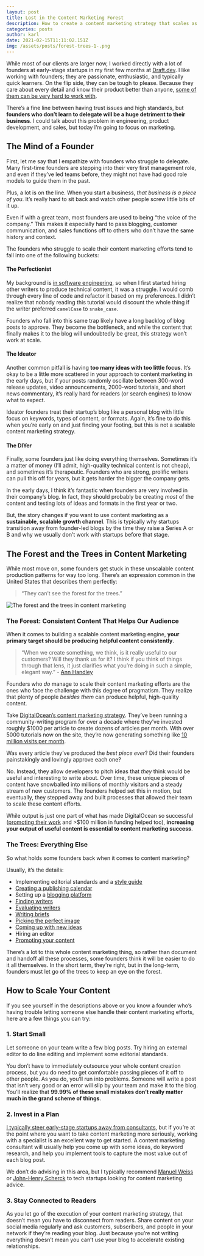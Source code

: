 ```yaml
---
layout: post
title: Lost in the Content Marketing Forest
description: How to create a content marketing strategy that scales as your business grows
categories: posts
author: karl
date: 2021-02-15T11:11:02.151Z
img: /assets/posts/forest-trees-1-.png
---
```

While most of our clients are larger now, I worked directly with a lot of founders at early-stage startups in my first few months at [Draft.dev](http://draft.dev/). I like working with founders; they are passionate, enthusiastic, and typically quick learners. On the flip side, they can be tough to please. Because they care about every detail and know their product better than anyone, [some of them can be very hard to work with](https://www.karllhughes.com/posts/working-at-startup).

There’s a fine line between having trust issues and high standards, but **founders who don’t learn to delegate will be a huge detriment to their business**. I could talk about this problem in engineering, product development, and sales, but today I’m going to focus on marketing.

## The Mind of a Founder
First, let me say that I empathize with founders who struggle to delegate. Many first-time founders are stepping into their very first management role, and even if they’ve led teams before, they might not have had good role models to guide them in the past.

Plus, a lot is on the line. When you start a business, _that business is a piece of you_. It’s really hard to sit back and watch other people screw little bits of it up.

Even if with a great team, most founders are used to being “the voice of the company.” This makes it especially hard to pass blogging, customer communication, and sales functions off to others who don’t have the same history and context.

The founders who struggle to scale their content marketing efforts tend to fall into one of the following buckets:

#### The Perfectionist
My background is [in software engineering](https://www.karllhughes.com/posts/cto-writer), so when I first started hiring other writers to produce technical content, it was a struggle. I would comb through every line of code and refactor it based on my preferences. I didn’t realize that nobody reading this tutorial would discount the whole thing if the writer preferred `camelCase` to `snake_case`.

Founders who fall into this same trap likely have a long backlog of blog posts to approve. They become the bottleneck, and while the content that finally makes it to the blog will undoubtedly be great, this strategy won’t work at scale.

#### The Ideator
Another common pitfall is having **too many ideas with too little focus**. It’s okay to be a little more scattered in your approach to content marketing in the early days, but if your posts randomly oscillate between 300-word release updates, video announcements, 2000-word tutorials, and short news commentary, it’s really hard for readers (or search engines) to know what to expect.

Ideator founders treat their startup’s blog like a personal blog with little focus on keywords, types of content, or formats. Again, it’s fine to do this when you’re early on and just finding your footing, but this is not a scalable content marketing strategy.

#### The DIYer
Finally, some founders just like doing everything themselves. Sometimes it’s a matter of money (I’ll admit, high-quality technical content is not cheap), and sometimes it’s therapeutic. Founders who are strong, prolific writers can pull this off for years, but it gets harder the bigger the company gets.

In the early days, I think it’s fantastic when founders are very involved in their company’s blog. In fact, they should probably be creating *most* of the content and testing lots of ideas and formats in the first year or two.

But, the story changes if you want to use content marketing as a **sustainable, scalable growth channel**. This is typically why startups transition away from founder-led blogs by the time they raise a Series A or B and why we usually don’t work with startups before that stage.

## The Forest and the Trees in Content Marketing
While most move on, some founders get stuck in these unscalable content production patterns for way too long. There’s an expression common in the United States that describes them perfectly:

> “They can’t see the forest for the trees.”

![The forest and the trees in content marketing](https://i.imgur.com/t3YIr6M.png)

### The Forest: Consistent Content That Helps Our Audience
When it comes to building a scalable content marketing engine, **your primary target should be producing helpful content consistently**.

> “When we create something, we think, is it really useful to our customers? Will they thank us for it? I think if you think of things through that lens, it just clarifies what you’re doing in such a simple, elegant way.” - [Ann Handley](https://twitter.com/MarketingProfs)

Founders who _do_ manage to scale their content marketing efforts are the ones who face the challenge with this degree of pragmatism. They realize that plenty of people _besides them_ can produce helpful, high-quality content.

Take [DigitalOcean’s content marketing strategy](https://northcutt.com/managed-service-marketing/digital-ocean-knowledgebase-marketing-strategy/). They’ve been running a community-writing program for over a decade where they’ve invested roughly $1000 per article to create dozens of articles per month. With over 5000 tutorials now on the site, they’re now generating something like [10 million visits per month](https://www.similarweb.com/website/digitalocean.com/).

Was every article they’ve produced the _best piece ever_? Did their founders painstakingly and lovingly approve each one?

No. Instead, they allow developers to pitch ideas that _they_ think would be useful and interesting to write about. Over time, these unique pieces of content have snowballed into millions of monthly visitors and a steady stream of new customers. The founders helped set this in motion, but eventually, they stepped away and built processes that allowed their team to scale these content efforts.

While output is just one part of what has made DigitalOcean so successful ([promoting their work](https://draft.dev/learn/promotion) and >$100 million in funding helped too), **increasing your output of useful content is essential to content marketing success**.

### The Trees: Everything Else
So what holds some founders back when it comes to content marketing?

Usually, it’s the details:

- Implementing editorial standards and a [style guide](https://draft.dev/learn/styleguide)
- [Creating a publishing calendar](https://draft.dev/learn/airtable-publishing-calendar)
- Setting up a [blogging platform](https://draft.dev/learn/tools/startup-blogging-platforms)
- [Finding writers](https://draft.dev/learn/finding-motivating-writers)
- [Evaluating writers](https://draft.dev/learn/technical-writing-rubric)
- [Writing briefs](https://draft.dev/learn/content-plan)
- [Picking the perfect image](https://draft.dev/learn/free-stock-images)
- [Coming up with new ideas](https://draft.dev/learn/posts/startup-blog-ideas)
- Hiring an editor
- [Promoting your content](https://draft.dev/learn/promotion)

There’s a lot to this whole content marketing thing, so rather than document and handoff all these processes, some founders think it will be easier to do it all themselves. In the short term, they're right, but in the long-term, founders must let go of the trees to keep an eye on the forest.

## How to Scale Your Content
If you see yourself in the descriptions above or you know a founder who’s having trouble letting someone else handle their content marketing efforts, here are a few things you can try:

### 1. Start Small
Let someone on your team write a few blog posts. Try hiring an external editor to do line editing and implement some editorial standards.

You don’t have to immediately outsource your whole content creation process, but you do need to get comfortable passing pieces of it off to other people. As you do, you’ll run into problems. Someone will write a post that isn’t very good or an error will slip by your team and make it to the blog. You’ll realize that **99.99% of these small mistakes don’t really matter much in the grand scheme of things**.

### 2. Invest in a Plan
[I typically steer early-stage startups away from consultants](https://www.karllhughes.com/posts/startup-consulting), but if you’re at the point where you want to take content marketing more seriously, working with a specialist is an excellent way to get started. A content marketing consultant will usually help you come up with some ideas, do keyword research, and help you implement tools to capture the most value out of each blog post.

We don’t do advising in this area, but I typically recommend [Manuel Weiss](https://www.linkedin.com/in/manuelweiss1986/) or [John-Henry Scherck](https://www.linkedin.com/in/jhtscherck/) to tech startups looking for content marketing advice.

### 3. Stay Connected to Readers
As you let go of the execution of your content marketing strategy, that doesn’t mean you have to disconnect from readers. Share content on your social media regularly and ask customers, subscribers, and people in your network if they’re reading your blog. Just because you’re not writing everything doesn’t mean you can’t use your blog to accelerate existing relationships.
